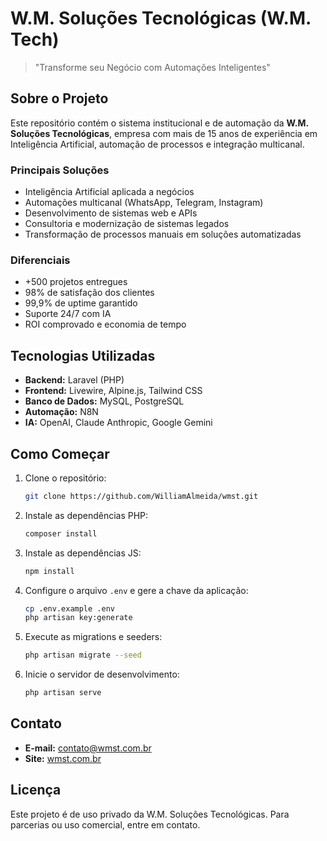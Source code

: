 # W.M. Soluções Tecnológicas (W.M. Tech)

> "Transforme seu Negócio com Automações Inteligentes"

## Sobre o Projeto

Este repositório contém o sistema institucional e de automação da **W.M. Soluções Tecnológicas**, empresa com mais de 15 anos de experiência em Inteligência Artificial, automação de processos e integração multicanal.

### Principais Soluções
- Inteligência Artificial aplicada a negócios
- Automações multicanal (WhatsApp, Telegram, Instagram)
- Desenvolvimento de sistemas web e APIs
- Consultoria e modernização de sistemas legados
- Transformação de processos manuais em soluções automatizadas

### Diferenciais
- +500 projetos entregues
- 98% de satisfação dos clientes
- 99,9% de uptime garantido
- Suporte 24/7 com IA
- ROI comprovado e economia de tempo

## Tecnologias Utilizadas

- **Backend:** Laravel (PHP)
- **Frontend:** Livewire, Alpine.js, Tailwind CSS
- **Banco de Dados:** MySQL, PostgreSQL
- **Automação:** N8N
- **IA:** OpenAI, Claude Anthropic, Google Gemini

## Como Começar

1. Clone o repositório:
	```bash
	git clone https://github.com/WilliamAlmeida/wmst.git
	```
2. Instale as dependências PHP:
	```bash
	composer install
	```
3. Instale as dependências JS:
	```bash
	npm install
	```
4. Configure o arquivo `.env` e gere a chave da aplicação:
	```bash
	cp .env.example .env
	php artisan key:generate
	```
5. Execute as migrations e seeders:
	```bash
	php artisan migrate --seed
	```
6. Inicie o servidor de desenvolvimento:
	```bash
	php artisan serve
	```

## Contato

- **E-mail:** contato@wmst.com.br
- **Site:** [wmst.com.br](https://wmst.com.br)

## Licença

Este projeto é de uso privado da W.M. Soluções Tecnológicas. Para parcerias ou uso comercial, entre em contato.
